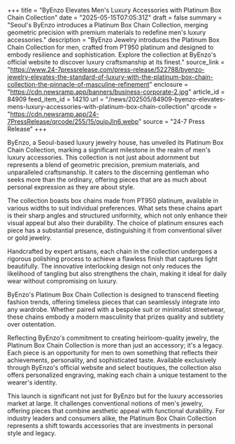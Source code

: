 +++
title = "ByEnzo Elevates Men's Luxury Accessories with Platinum Box Chain Collection"
date = "2025-05-15T07:05:31Z"
draft = false
summary = "Seoul's ByEnzo introduces a Platinum Box Chain Collection, merging geometric precision with premium materials to redefine men's luxury accessories."
description = "ByEnzo Jewelry introduces the Platinum Box Chain Collection for men, crafted from PT950 platinum and designed to embody resilience and sophistication. Explore the collection at ByEnzo's official website to discover luxury craftsmanship at its finest."
source_link = "https://www.24-7pressrelease.com/press-release/522788/byenzo-jewelry-elevates-the-standard-of-luxury-with-the-platinum-box-chain-collection-the-pinnacle-of-masculine-refinement"
enclosure = "https://cdn.newsramp.app/banners/business-corporate-2.jpg"
article_id = 84909
feed_item_id = 14210
url = "/news/202505/84909-byenzo-elevates-mens-luxury-accessories-with-platinum-box-chain-collection"
qrcode = "https://cdn.newsramp.app/24-7PressRelease/qrcode/255/15/quipJln6.webp"
source = "24-7 Press Release"
+++

<p>ByEnzo, a Seoul-based luxury jewelry house, has unveiled its Platinum Box Chain Collection, marking a significant milestone in the realm of men's luxury accessories. This collection is not just about adornment but represents a blend of geometric precision, premium materials, and unparalleled craftsmanship. It caters to the discerning gentleman who seeks more than the ordinary, offering pieces that are as much about personal expression as they are about style.</p><p>The collection boasts box chains made from PT950 platinum, available in various widths to suit individual preferences. What sets these chains apart is their sharp angles and structured uniformity, which not only enhance their visual appeal but also their durability. The choice of platinum ensures each piece has a substantial presence, distinguishing it from conventional silver or gold jewelry.</p><p>Handcrafted by expert artisans, each chain in the collection undergoes a rigorous polishing process to achieve a flawless finish that captures light beautifully. The innovative interlocking design not only reduces the likelihood of tangling but also strengthens the chain, making it ideal for daily wear without compromising on luxury.</p><p>ByEnzo's Platinum Box Chain Collection is designed to transcend fleeting fashion trends, offering timeless pieces that can seamlessly integrate into any wardrobe. Whether paired with a bespoke suit or minimalist streetwear, these chains embody a modern masculinity that prizes quality and subtlety over ostentation.</p><p>Reflecting ByEnzo's commitment to creating heirloom-quality jewelry, the Platinum Box Chain Collection is more than just an accessory; it's a legacy. Each piece is an opportunity for men to own something that reflects their achievements, personality, and sophisticated taste. Available exclusively through ByEnzo's official website and select boutiques, the collection also offers personalized engraving, making each chain a unique testament to the wearer's identity.</p><p>This launch is significant not just for ByEnzo but for the luxury accessories market at large. It challenges conventional notions of men's jewelry, offering pieces that combine aesthetic appeal with functional durability. For industry leaders and consumers alike, the Platinum Box Chain Collection represents a shift towards accessories that are investments in personal style and legacy.</p>